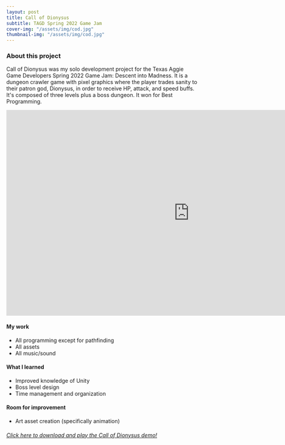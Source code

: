 ```yaml
---
layout: post
title: Call of Dionysus
subtitle: TAGD Spring 2022 Game Jam
cover-img: "/assets/img/cod.jpg"
thumbnail-img: "/assets/img/cod.jpg"
---
```



### About this project

Call of Dionysus was my solo development project for the Texas Aggie Game Developers Spring 2022 Game Jam: Descent into Madness. It is a dungeon crawler game with pixel graphics where the player trades sanity to their patron god, Dionysus, in order to receive HP, attack, and speed buffs. It's composed of three levels plus a boss dungeon. It won for Best Programming.

<iframe width="960" height="540" src="https://www.youtube.com/embed/pTztVjFwGCo" title="YouTube video player" frameborder="0" allow="accelerometer; autoplay; clipboard-write; encrypted-media; gyroscope; picture-in-picture" allowfullscreen></iframe>

#### My work

* All programming except for pathfinding
* All assets
* All music/sound

#### What I learned

* Improved knowledge of Unity
* Boss level design
* Time management and organization

#### Room for improvement

* Art asset creation (specifically animation)

<h6><a href="https://samanthemum.itch.io/call-of-dionysus">Click here to download and play the Call of Dionysus demo!</a></h6>